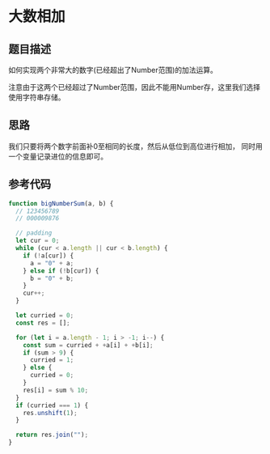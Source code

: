 # 大数相加

## 题目描述

如何实现两个非常大的数字(已经超出了Number范围)的加法运算。

注意由于这两个已经超过了Number范围，因此不能用Number存，这里我们选择使用字符串存储。

## 思路

我们只要将两个数字前面补0至相同的长度，然后从低位到高位进行相加，
同时用一个变量记录进位的信息即可。

## 参考代码

```js
function bigNumberSum(a, b) {
  // 123456789
  // 000009876

  // padding
  let cur = 0;
  while (cur < a.length || cur < b.length) {
    if (!a[cur]) {
      a = "0" + a;
    } else if (!b[cur]) {
      b = "0" + b;
    }
    cur++;
  }

  let curried = 0;
  const res = [];

  for (let i = a.length - 1; i > -1; i--) {
    const sum = curried + +a[i] + +b[i];
    if (sum > 9) {
      curried = 1;
    } else {
      curried = 0;
    }
    res[i] = sum % 10;
  }
  if (curried === 1) {
    res.unshift(1);
  }

  return res.join("");
}
```
